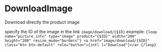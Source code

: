 # DownloadImage

Download directly the product image

specify the ID of the image in the link  `image/download/{$ID}`
example:
``
{loop name="picture_info" type="image" product="{$ID}" width="200" height="200" resize_mode="borders"}
  <a href="image/download/{$ID}" class="btn btn-default" role="button">{intl l="Download"}</a>
{/loop}
``
